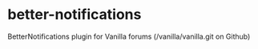 # better-notifications
BetterNotifications plugin for Vanilla forums (/vanilla/vanilla.git on Github)
